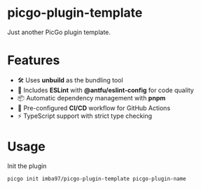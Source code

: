 # picgo-plugin-template

Just another PicGo plugin template.

# Features

- 🛠️ Uses **unbuild** as the bundling tool
- 🧹 Includes **ESLint** with **@antfu/eslint-config** for code quality
- 📦 Automatic dependency management with **pnpm**
- 🔄 Pre-configured **CI/CD** workflow for GitHub Actions
- ⚡ TypeScript support with strict type checking

# Usage

Init the plugin

```bash
picgo init imba97/picgo-plugin-template picgo-plugin-name
```
